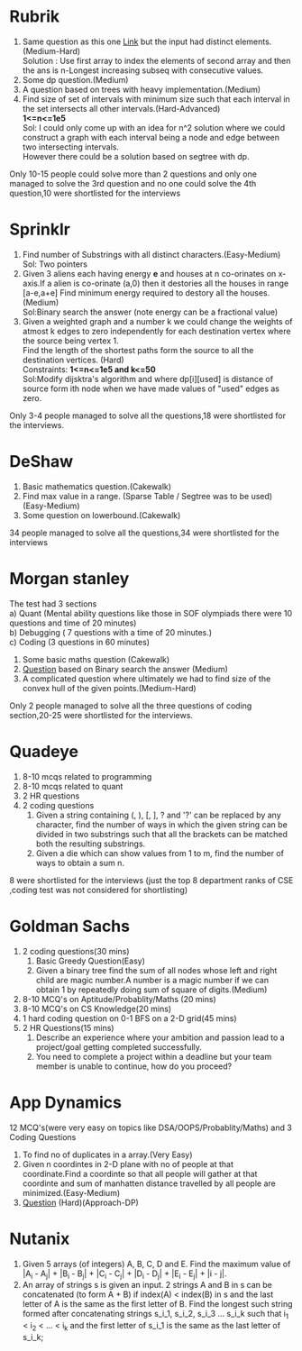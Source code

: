 # Rubrik
1) Same question as this one [Link](https://codeforces.com/contest/1367/problem/F2) but the input had distinct elements.(Medium-Hard)   
Solution : Use first array to index the elements of second array and then the ans is n-Longest increasing subseq with consecutive values.
2) Some dp question.(Medium)
3) A question based on trees with heavy implementation.(Medium)
4) Find size of set of intervals with minimum size such that each interval in the set intersects all other intervals.(Hard-Advanced)   
**1<=n<=1e5**     
Sol: I could only come up with an idea for n^2 solution where we could construct a graph with each interval being a node and edge between two intersecting intervals.   
However there could be a solution based on segtree with dp.

Only 10-15 people could solve more than 2 questions and only one managed to solve the 3rd question and no one could solve the 4th question,10 were shortlisted for the interviews

# Sprinklr 
1) Find number of Substrings with all distinct characters.(Easy-Medium)   
Sol: Two pointers
2) Given 3 aliens each having energy **e** and houses at n co-orinates on x-axis.If a alien is co-orinate (a,0) then it destories all the houses in range [a-e,a+e]
Find minimum energy required to destory all the houses.(Medium)   
Sol:Binary search the answer (note energy can be a fractional value)
3) Given a weighted graph and a number k we could change the weights of atmost k edges to zero independently for each destination vertex where the source being vertex 1.    
Find the length of the shortest paths form the source to all the destination vertices. (Hard)  
Constraints: **1<=n<=1e5 and k<=50**       
Sol:Modify dijsktra's algorithm and where dp[i][used] is distance of source form ith node when we have made values of "used" edges as zero.

Only 3-4 people managed to solve all the questions,18 were shortlisted for the interviews.

# DeShaw 
1) Basic mathematics question.(Cakewalk)
2) Find max value in a range. (Sparse Table / Segtree was to be used) (Easy-Medium)
3) Some question on lowerbound.(Cakewalk)

34 people managed to solve all the questions,34 were shortlisted for the interviews 

# Morgan stanley 
The test had 3 sections    
a) Quant (Mental ability questions like those in SOF olympiads there were 10 questions and time of 20 minutes)   
b) Debugging ( 7 questions with a time of 20 minutes.)   
c) Coding (3 questions in 60 minutes)   
1) Some basic maths question (Cakewalk)
2) [Question](https://www.google.com/amp/s/www.geeksforgeeks.org/pick-points-from-array-such-that-minimum-distance-is-maximized/amp/) based on Binary search the answer (Medium)
3) A complicated question where ultimately we had to find size of the convex hull of the given points.(Medium-Hard)   

Only 2 people managed to solve all the three questions of coding section,20-25 were shortlisted for the interviews.

# Quadeye
1) 8-10 mcqs related to programming
2) 8-10 mcqs related to quant
3) 2 HR questions
4) 2 coding questions 
    1) Given a string containing (, ), [, ], ? and '?' can be replaced by any character, find the number of ways in which the given string can be divided in two substrings such that all the brackets can be matched both the resulting substrings.  
    2) Given a die which can show values from 1 to m, find the number of ways to obtain a sum n.    
    
8 were shortlisted for the interviews (just the top 8 department ranks of CSE ,coding test was not considered for shortlisting) 

# Goldman Sachs
1) 2 coding questions(30 mins)
    1) Basic Greedy Question(Easy)
    2) Given a binary tree find the sum of all nodes whose left and right child are magic number.A number is a magic number if we can obtain 1 by repeatedly doing  sum of square of digits.(Medium)
2) 8-10 MCQ's on Aptitude/Probablity/Maths (20 mins)
3) 8-10 MCQ's on CS Knowledge(20 mins)
4) 1 hard coding question on 0-1 BFS on a 2-D grid(45 mins)
5) 2 HR Questions(15 mins) 
    1) Describe an experience where your ambition and passion lead to a project/goal getting completed successfully.
    2) You need to complete a project within a deadline but your team member is unable to continue, how do you proceed?
    
# App Dynamics
12 MCQ's(were very easy on topics like DSA/OOPS/Probablity/Maths) and 3 Coding Questions
1) To find no of duplicates in a array.(Very Easy)
2) Given n coordintes in 2-D plane with no of people at that coordinate.Find a coordinte so that all people will gather at that coordinte and sum of manhatten distance travelled by all people are minimized.(Easy-Medium)
3) [Question](https://www.geeksforgeeks.org/count-the-number-of-ways-to-construct-the-target-string/) (Hard)(Approach-DP)

# Nutanix
1) Given 5 arrays (of integers) A, B, C, D and E. Find the maximum value of |A<sub>i</sub> - A<sub>j</sub>| + |B<sub>i</sub> - B<sub>j</sub>| + |C<sub>i</sub> - C<sub>j</sub>| + |D<sub>i</sub> - D<sub>j</sub>| + |E<sub>i</sub> - E<sub>j</sub>| + |i - j|.
2) An array of strings s is given an input. 2 strings A and B in s can be concatenated (to form A + B) if index(A) < index(B) in s and the last letter of A is the same as the first letter of B. Find the longest such string formed after concatenating strings s_i_1, s_i_2, s_i_3 ... s_i_k such that i<sub>1</sub> < i<sub>2</sub> < ... < i<sub>k</sub> and the first letter of s_i_1 is the same as the last letter of s_i_k;
